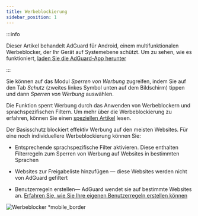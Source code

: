 ```yaml
---
title: Werbeblockierung
sidebar_position: 1
---
```


:::info

Dieser Artikel behandelt AdGuard für Android, einem multifunktionalen Werbeblocker, der Ihr Gerät auf Systemebene schützt. Um zu sehen, wie es funktioniert, [laden Sie die AdGuard-App herunter](https://agrd.io/download-kb-adblock)

:::

Sie können auf das Modul _Sperren von Werbung_ zugreifen, indem Sie auf den Tab _Schutz_ (zweites linkes Symbol unten auf dem Bildschirm) tippen und dann _Sperren von Werbung_ auswählen.

Die Funktion sperrt Werbung durch das Anwenden von Werbeblockern und sprachspezifischen Filtern. Um mehr über die Werbeblockierung zu erfahren, können Sie einen [speziellen Artikel](/general/ad-filtering/how-ad-blocking-works) lesen.

Der Basisschutz blockiert effektiv Werbung auf den meisten Websites. Für eine noch individuellere Werbeblockierung können Sie:

- Entsprechende sprachspezifische Filter aktivieren. Diese enthalten Filterregeln zum Sperren von Werbung auf Websites in bestimmten Sprachen

- Websites zur Freigabeliste hinzufügen — diese Websites werden nicht von AdGuard gefiltert

- Benutzerregeln erstellen— AdGuard wendet sie auf bestimmte Websites an. [Erfahren Sie, wie Sie Ihre eigenen Benutzerregeln erstellen können](/general/ad-filtering/create-own-filters)

![Werbeblocker \*mobile\_border](https://cdn.adtidy.org/blog/new/o44x5ad_blocking.png)
